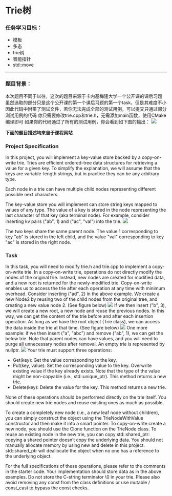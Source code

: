 # **Trie树**

### 任务学习目标：

- 模板
- 多态
- trie树
- 智能指针
- std::move

---

### 题目背景：
本次题目不同于以往，这次的题目来源于卡内基梅隆大学一个公开课的课后习题
虽然选取的部分只是这个公开课的第一个课后习题的第一个task，但是其难度不小
因此代码中附带了测试文件，若你无法完成全部的测试用例，可以提交只通过部分测试用例的代码
你只需要修改trie.cpp和trie.h，无需添加main函数，使用CMake编译即可
如果你的代码通过了所有的测试用例，你会看到如下图的输出：
![](img/image.png)

**下面的题目描述均来自于课程网站**

### Project Specification
In this project, you will implement a key-value store backed by a copy-on-write trie. Tries are efficient ordered-tree data structures for retrieving a value for a given key. To simplify the explanation, we will assume that the keys are variable-length strings, but in practice they can be any arbitrary type.

Each node in a trie can have multiple child nodes representing different possible next characters.

The key-value store you will implement can store string keys mapped to values of any type. The value of a key is stored in the node representing the last character of that key (aka terminal node). For example, consider inserting kv pairs ("ab", 1) and ("ac", "val") into the trie.
![](img/image-1.png)

The two keys share the same parent node. The value 1 corresponding to key "ab" is stored in the left child, and the value "val" corresponding to key "ac" is stored in the right node.
### Task
In this task, you will need to modify trie.h and trie.cpp to implement a copy-on-write trie. In a copy-on-write trie, operations do not directly modify the nodes of the original trie. Instead, new nodes are created for modified data, and a new root is returned for the newly-modified trie. Copy-on-write enables us to access the trie after each operation at any time with minimum overhead. Consider inserting ("ad", 2) in the above example. We create a new Node2 by reusing two of the child nodes from the original tree, and creating a new value node 2. (See figure below)
![](img/image-2.png)
If we then insert ("b", 3), we will create a new root, a new node and reuse the previous nodes. In this way, we can get the content of the trie before and after each insertion operation. As long as we have the root object (Trie class), we can access the data inside the trie at that time. (See figure below)
![](img/image-3.png)
One more example: if we then insert ("a", "abc") and remove ("ab", 1), we can get the below trie. Note that parent nodes can have values, and you will need to purge all unnecessary nodes after removal. An empty trie is represented by nullptr.
![](img/image-4.png)
Your trie must support three operations:

- Get(key): Get the value corresponding to the key.
- Put(key, value): Set the corresponding value to the key. Overwrite existing value if the key already exists. Note that the type of the value might be non-copyable (i.e., std::unique_ptr<int>). This method returns a new trie.
- Delete(key): Delete the value for the key. This method returns a new trie.

None of these operations should be performed directly on the trie itself. You should create new trie nodes and reuse existing ones as much as possible.

To create a completely new node (i.e., a new leaf node without children), you can simply construct the object using the TrieNodeWithValue constructor and then make it into a smart pointer. To copy-on-write create a new node, you should use the Clone function on the TrieNode class. To reuse an existing node in the new trie, you can copy std::shared_ptr<TrieNode>: copying a shared pointer doesn’t copy the underlying data. You should not manually allocate memory by using new and delete in this project. std::shared_ptr will deallocate the object when no one has a reference to the underlying object.

For the full specifications of these operations, please refer to the comments in the starter code. Your implementation should store data as in the above examples. Do not store the C-string terminator \0 in your trie. Please also avoid removing any const from the class definitions or use mutable / const_cast to bypass the const checks.